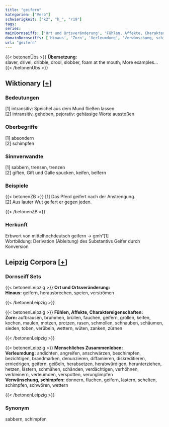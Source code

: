 ```yaml
---
title: "geifern"
kategorien: ["Verb"]
schwierigkeit: ["k2", "h_", "r19"]
tags:
series:
mainDornseiffs: ['Ort und Ortsveränderung', 'Fühlen, Affekte, Charaktereigenschaften', 'Menschliches Zusammenleben']
domainDornseiffs: ['Hinaus', 'Zorn', 'Verleumdung', 'Verwünschung, schimpfen']
url: "geifern"
---
```


{{< betonenÜbs >}}
**Übersetzung:**  
slaver, drivel, dribble, drool, slobber, foam at the mouth, More examples...  
{{< /betonenÜbs >}}

## Wiktionary [[+](https://de.wiktionary.org/wiki/geifern)]

### Bedeutungen
[1] intransitiv: Speichel aus dem Mund fließen lassen  
[2] intransitiv, gehoben, pejorativ: gehässige Worte ausstoßen  

### Oberbegriffe
[1] absondern  
[2] schimpfen  

### Sinnverwandte
[1] sabbern, trensen, trenzen  
[2] giften, Gift und Galle spucken, keifen, belfern  

### Beispiele
{{< betonenZB >}}
[1] Das Pferd geifert nach der Anstrengung.  
[2] Aus lauter Wut geifert er gegen jeden.  

{{< /betonenZB >}}
### Herkunft
Erbwort von mittelhochdeutsch geifern → gmh“[1]  
Wortbildung: Derivation (Ableitung) des Substantivs Geifer durch Konversion  


## Leipzig Corpora [[+](https://corpora.uni-leipzig.de/en/res?word=geifern&corpusId=deu_newscrawl-public_2018)]

### Dornseiff Sets
{{< betonenLeipzig >}}
**Ort und Ortsveränderung:**  
**Hinaus:** geifern, herausbrechen, speien, verströmen  

{{< /betonenLeipzig >}}


{{< betonenLeipzig >}}
**Fühlen, Affekte, Charaktereigenschaften:**  
**Zorn:** aufbrausen, brummen, brüllen, fauchen, geifern, grollen, keifen, kochen, maulen, motzen, protzen, rasen, schmollen, schnauben, schäumen, sieden, toben, verübeln, wettern, wüten, zanken, zürnen  

{{< /betonenLeipzig >}}


{{< betonenLeipzig >}}
**Menschliches Zusammenleben:**  
**Verleumdung:** andichten, angreifen, anschwärzen, beschimpfen, bezichtigen, brandmarken, denunzieren, diffamieren, diskreditieren, erniedrigen, geifern, geißeln, herabsetzen, herabwürdigen, herunterziehen, hetzen, lästern, schmähen, schänden, verdächtigen, verhöhnen, verkleinern, verleumden, verspotten, verunglimpfen  
**Verwünschung, schimpfen:** donnern, fluchen, geifern, lästern, schelten, schimpfen, schwören, wettern  

{{< /betonenLeipzig >}}

### Synonym
sabbern, schimpfen

